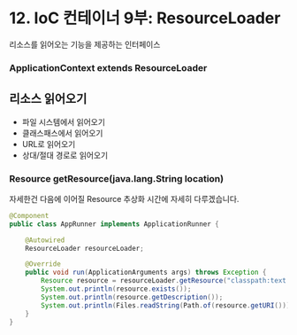 # 12. IoC 컨테이너 9부: ResourceLoader

리소스를 읽어오는 기능을 제공하는 인터페이스

### ApplicationContext extends ResourceLoader

## 리소스 읽어오기
 * 파일 시스템에서 읽어오기
 * 클래스패스에서 읽어오기
 * URL로 읽어오기
 * 상대/절대 경로로 읽어오기

### Resource getResource(java.lang.String location)

자세한건 다음에 이어질 Resource 추상화 시간에 자세히 다루겠습니다.

```java
@Component
public class AppRunner implements ApplicationRunner {

    @Autowired
    ResourceLoader resourceLoader;

    @Override
    public void run(ApplicationArguments args) throws Exception {
        Resource resource = resourceLoader.getResource("classpath:text.txt");
        System.out.println(resource.exists());
        System.out.println(resource.getDescription());
        System.out.println(Files.readString(Path.of(resource.getURI())));
    }
}
```